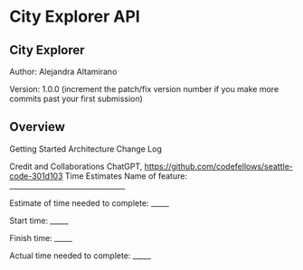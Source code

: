 # City Explorer API

## City Explorer

Author: Alejandra Altamirano

Version: 1.0.0 (increment the patch/fix version number if you make more commits past your first submission)

## Overview

Getting Started
Architecture
Change Log

Credit and Collaborations
ChatGPT, <https://github.com/codefellows/seattle-code-301d103>
Time Estimates
Name of feature: ________________________________

Estimate of time needed to complete: _____

Start time: _____

Finish time: _____

Actual time needed to complete: _____
